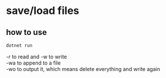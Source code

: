 # save/load files 

## how to use
```cmd
dotnet run
```
-r to read and -w to write<br>
-wa to append to a file<br>
-wo to output it, which means delete everything and write again
